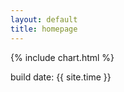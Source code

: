 ```yaml
---
layout: default
title: homepage
---
```


{% include chart.html %}

<canvas id="corona_germany" width="400" height="400"></canvas>

<script>
  var context = document.getElementById('corona_germany').getContext('2d');
  var coronachart = new Chart(context, {
    type: 'line',
    data: {
      labels: ['1', '2', '3'],
      datasets: [{
        label: 'corona confirmed',
        backgroundColor: 'rgb(255, 99, 132)',
        borderColor: 'rgb(255, 99, 132)',
        data: [1,2,3]
      }]
    },
    options: {}
  });
</script>
build date: {{ site.time }}
